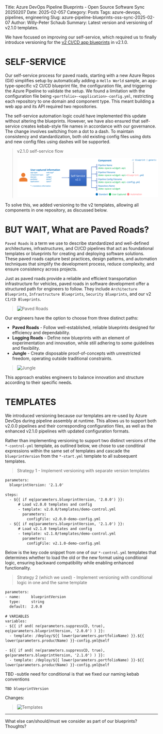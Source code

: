 Title: Azure DevOps Pipeline Blueprints - Open Source Software Sync 20250207
Date: 2025-02-057
Category: Posts
Tags: azure-devops, pipelines, engineering
Slug: azure-pipeline-blueprints-oss-sync-2025-02-07
Author: Willy-Peter Schaub
Summary: Latest version and versioning of v2.1.0 templates.

We have focused on improving our self-service, which required us to finally introduce versioning for the [v2 CI/CD app blueprints](https://github.com/WorkSafeBC-Common-Engineering/AzureDevOps.Automation.Pipeline.Templates.v2) in v2.1.0.

# SELF-SERVICE

Our self-service process for paved roads, starting with a new Azure Repos (Git) simplifies setup by automatically adding a ```Hello World``` sample, an app-type-specific v2 CI/CD blueprint file, the configuration file, and triggering the Azure Pipeline to validate the setup.  We found a limitation with the configuration file being ```<portfolio>-<application>-config.yml```, restricting each repository to one domain and component type. This meant building a web app and its API required two repositories. 

The self-service automation logic could have implemented this update without altering the blueprints. However, we have also ensured that self-service creates kebab-style file names in accordance with our governance. The change involves switching from a dot to a dash. To maintain consistency and standardization, both old existing config files using dots and new config files using dashes will be supported. 

>
> v2.1.0 self-service flow
>
> ![Self-Service](../images/azure-pipeline-blueprints-oss-sync-2025-02-07-01.png)

To solve this, we added versioning to the v2 templates, allowing all components in one repository, as discussed below.

# BUT WAIT, What are Paved Roads?

```Paved Roads``` is a term we use to describe standardized and well-defined architectures, infrastructures, and CI/CD pipelines that act as foundational templates or blueprints for creating and deploying software solutions. These paved roads capture best practices, design patterns, and automation techniques that simplify the development process, reduce complexity, and ensure consistency across projects.

Just as paved roads provide a reliable and efficient transportation infrastructure for vehicles, paved roads in software development offer a structured path for engineers to follow. They include ```Architecture Blueprints```, ```Infrastructure Blueprints```, ```Security Blueprints```, and our v2 ```CI/CD Blueprints```.

> ![Paved Roads](../images/azure-pipeline-blueprints-oss-sync-2025-02-07-02.png)

Our engineers have the option to choose from three distinct paths:

- **Paved Roads** - Follow well-established, reliable blueprints designed for efficiency and dependability.
- **Logging Roads** - Define new blueprints with an element of experimentation and innovation, while still adhering to some guidelines and flexibility.
- **Jungle** - Create disposable proof-of-concepts with unrestricted freedom, operating outside traditional constraints.

> ![Jungle](../images/azure-pipeline-blueprints-oss-sync-2025-02-07-03.png)

This approach enables engineers to balance innovation and structure according to their specific needs.

# TEMPLATES

We introduced versioning because our templates are re-used by Azure DevOps during pipeline assembly at runtime. This allows us to support both v2.0.0 pipelines and their corresponding configuration files, as well as the enhanced v2.1.0 pipelines with updated configuration formats.

Rather than implementing versioning to support two distinct versions of the ```*-control-yml``` template, as outlined below, we chose to use conditinal expressions within the same set of templates and cascade the ```blueprintVersion``` from the ```*-start.yml``` template to all subsequent templates.

> Strategy 1 - Implement versioning with separate version templates

```
parameters:
  blueprintVersion: '2.1.0'

steps:
  - ${{ if eq(parameters.blueprintVersion, '2.0.0') }}:
      # Load v2.0.0 templates and config
      - template: v2.0.0/templates/demo-control.yml
        parameters:
          configFile: v2.0.0-demo-config.yml
  - ${{ if eq(parameters.blueprintVersion, '2.1.0') }}:
      # Load v2.1.0 templates and config
      - template: v2.1.0/templates/demo-control.yml
        parameters:
          configFile: v2.1.0-demo-config.yml
```

Below is the key code snippet from one of our ```*-control.yml``` templates that determines whether to load the old or the new format using conditional logic, ensuring backward compatibility while enabling enhanced functionality. 

> Strategy 2 (which we used) - Implement versioning with conditional logic in one and the same template

```
parameters:
- name:     blueprintVersion
  type:     string
  default:  2.0.0

# VARIABLES
variables:
- ${{ if and( ne(parameters.suppressCD, true), eq(parameters.blueprintVersion, '2.0.0') ) }}:
  - template: /deploy/${{ lower(parameters.portfolioName) }}.${{ lower(parameters.productName) }}-config.yml@self

- ${{ if and( ne(parameters.suppressCD, true), ge(parameters.blueprintVersion, '2.1.0') ) }}:
  - template: /deploy/${{ lower(parameters.portfolioName) }}-${{ lower(parameters.productName) }}-config.yml@self
```

TBD -subtle need for conditional is that we fixed our naming kebab conventions

```
TBD blueprintVersion
```

Changes:

> ![Templates](../images/azure-pipeline-blueprints-oss-sync-2025-02-07-04.png)

---

What else can/should/must we consider as part of our blueprints? Thoughts?
